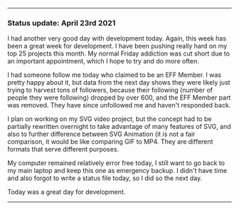 
***

### Status update: April 23rd 2021

I had another very good day with development today. Again, this week has been a great week for development. I have been pushing really hard on my top 25 projects this month. My normal Friday addiction was cut short due to an important appointment, which I hope to try and do more often.

I had someone follow me today who claimed to be an EFF Member. I was pretty happy about it, but data from the next day shows they were likely just trying to harvest tons of followers, because their following (number of people they were following) dropped by over 600, and the EFF Member part was removed. They have since unfollowed me and haven't responded back.

I plan on working on my SVG video project, but the concept had to be partially rewritten overnight to take advantage of many features of SVG, and also to further difference between SVG Animation (it is not a fair comparison, it would be like comparing GIF to MP4. They are different formats that serve different purposes.

My computer remained relatively error free today, I still want to go back to my main laptop and keep this one as emergency backup. I didn't have time and also forgot to write a status file today, so I did so the next day.

Today was a great day for development.

***
